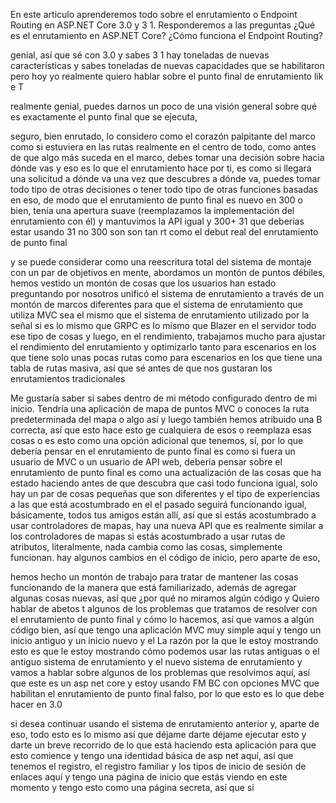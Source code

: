 
En este articulo aprenderemos todo sobre el enrutamiento o Endpoint Routing en ASP.NET Core 3.0 y 3 1. Responderemos a las preguntas 
¿Qué es el enrutamiento en ASP.NET Core? ¿Cómo funciona el Endpoint Routing?




 genial, así que sé con 3.0 y sabes 3 1 hay toneladas de nuevas características y sabes toneladas de nuevas capacidades que se habilitaron pero hoy yo realmente quiero hablar sobre el punto final de enrutamiento lik e T
 
  
  realmente genial, puedes darnos un poco de una visión general sobre qué es exactamente el punto final que se ejecuta,
  
 seguro, bien enrutado, lo considero como el corazón palpitante del marco como si estuviera en las rutas realmente en el centro de todo, como antes de que algo más suceda en el marco, debes tomar una decisión sobre hacia dónde vas y eso es lo que el enrutamiento hace por ti, es como si llegara una solicitud a dónde va una vez que descubres a dónde va, puedes tomar todo tipo de otras decisiones o tener todo tipo de otras funciones basadas en eso, de modo que el enrutamiento de punto final es nuevo en 300 o bien, tenía una apertura suave (reemplazamos la implementación del enrutamiento con él) y mantuvimos la API igual y 300+ 31 que deberías estar usando 31 no 300 
 son son tan rt como el debut real del enrutamiento de punto final 
 
 y se puede considerar como una reescritura total del sistema de montaje con un par de objetivos en mente, abordamos un montón de puntos débiles, hemos vestido un montón de cosas que los usuarios han estado preguntando por nosotros unificó el sistema de enrutamiento a través de un montón de marcos diferentes para que el sistema de enrutamiento que utiliza MVC sea el mismo que el sistema de enrutamiento utilizado por la señal si es lo mismo que GRPC es lo mismo que Blazer en el servidor todo ese tipo de cosas y luego, en el rendimiento, trabajamos mucho para ajustar el rendimiento del enrutamiento y optimizarlo tanto para escenarios en los que tiene solo unas pocas rutas como para escenarios en los que tiene una tabla de rutas masiva, así que sé antes de que nos gustaran los enrutamientos tradicionales 
 
 Me gustaría saber si sabes dentro de mi método configurado dentro de mi inicio.
 Tendría una aplicación de mapa de puntos MVC o conoces la ruta predeterminada del mapa o algo así y luego también hemos atribuido una B correcta, así que esto hace esto ge cualquiera de esos o reemplaza esas cosas o es esto como una opción adicional que tenemos, sí, por lo que debería pensar en el enrutamiento de punto final es como si fuera un usuario de MVC o un usuario de API web, debería pensar sobre el enrutamiento de punto final es como una actualización de las cosas que ha estado haciendo antes de que descubra que casi todo funciona igual, solo hay un par de cosas pequeñas que son diferentes y el tipo de experiencias a las que está acostumbrado en el el pasado seguirá funcionando igual, básicamente, todos tus amigos están allí, así que si estás acostumbrado a usar controladores de mapas, hay una nueva API que es realmente similar a los controladores de mapas si estás acostumbrado a usar rutas de atributos, literalmente, nada cambia como las cosas, simplemente funcionan. hay algunos cambios en el código de inicio, pero aparte de eso, 
 
 hemos hecho un montón de trabajo para tratar de mantener las cosas funcionando de la manera que está familiarizado, además de agregar algunas cosas nuevas, así que ¿por qué no miramos algún código y Quiero hablar de abetos t algunos de los problemas que tratamos de resolver con el enrutamiento de punto final y cómo lo hacemos, así que vamos a algún código bien, así que tengo una aplicación MVC muy simple aquí y tengo un inicio antiguo y un inicio nuevo y el La razón por la que le estoy mostrando esto es que le estoy mostrando cómo podemos usar las rutas antiguas o el antiguo sistema de enrutamiento y el nuevo sistema de enrutamiento y vamos a hablar sobre algunos de los problemas que resolvimos aquí, así que este es un asp net core y estoy usando FM BC con opciones MVC que habilitan el enrutamiento de punto final falso, por lo que esto es lo que debe hacer en 3.0 
 
 si desea continuar usando el sistema de enrutamiento anterior y, aparte de eso, todo esto es lo mismo así que déjame darte déjame ejecutar esto y darte un breve recorrido de lo que está haciendo esta aplicación para que esto comience y tengo una identidad básica de asp net aquí, así que tenemos el registro, el registro familiar y los tipos de inicio de sesión de enlaces aquí y tengo una página de inicio que estás viendo en este momento y tengo esto como una página secreta, así que si